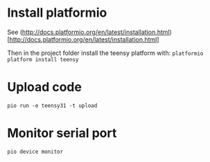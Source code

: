 # Install platformio

See (http://docs.platformio.org/en/latest/installation.html)[http://docs.platformio.org/en/latest/installation.html]

Then in the project folder install the teensy platform with: `platformio platform install teensy`

# Upload code

```
pio run -e teensy31 -t upload
```

# Monitor serial port

```
pio device monitor
```
